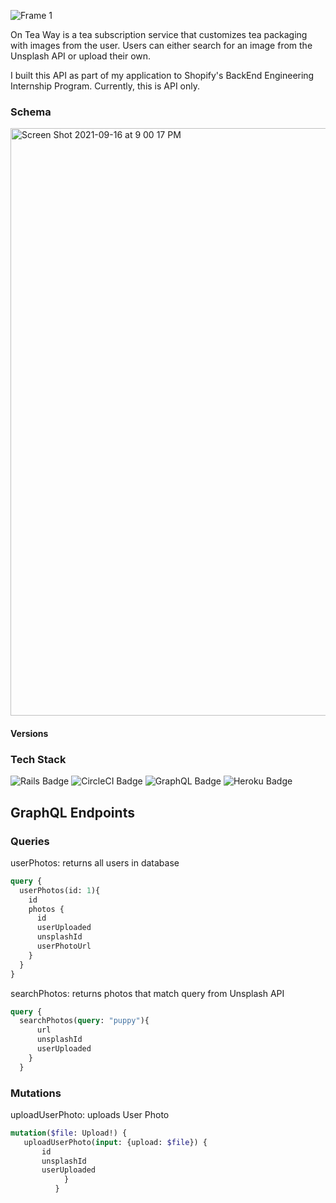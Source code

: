 ![Frame 1](https://user-images.githubusercontent.com/70981102/133642726-e629b398-335c-4cdd-a576-bcaec0fbfd5a.png)

On Tea Way is a tea subscription service that customizes tea packaging with images from the user. Users can either search for an image from the Unsplash API or upload their own. 

I built this API as part of my application to Shopify's BackEnd Engineering Internship Program. Currently, this is API only. 

### Schema 
<img width="940" alt="Screen Shot 2021-09-16 at 9 00 17 PM" src="https://user-images.githubusercontent.com/70981102/133783814-1bf10226-94ff-4f3c-8254-00ab42e307ef.png">

#### Versions

### Tech Stack 
<div display="inline-block"> 
 <img src="https://img.shields.io/badge/RAILS-CC0000?logo=rubyonrails&logoColor=fff&style=flat-square" alt="Rails Badge"> 
 <img src="https://img.shields.io/badge/CircleCI-343434?logo=circlecis&logoColor=fff&style=flat-square" alt="CircleCI Badge"> 
 <img src="https://img.shields.io/badge/GraphQL-E434AA?logo=graphql&logoColor=fff&style=flat-square" alt="GraphQL Badge"> 
 <img src="https://img.shields.io/badge/Heroku-430098?logo=heroku&logoColor=fff&style=flat-square" alt="Heroku Badge"> 
</div>

## GraphQL Endpoints 

### Queries 

userPhotos: returns all users in database 
``` graphql 
query {
  userPhotos(id: 1){
    id
    photos {
      id
      userUploaded
      unsplashId
      userPhotoUrl
    }
  }
}  
```

searchPhotos: returns photos that match query from Unsplash API

``` graphql 
query {
  searchPhotos(query: "puppy"){
      url
      unsplashId
      userUploaded
    }
  }
```
### Mutations

uploadUserPhoto: uploads User Photo 

``` graphql 
mutation($file: Upload!) {
   uploadUserPhoto(input: {upload: $file}) {
       id
       unsplashId
       userUploaded
            }
          }
```
